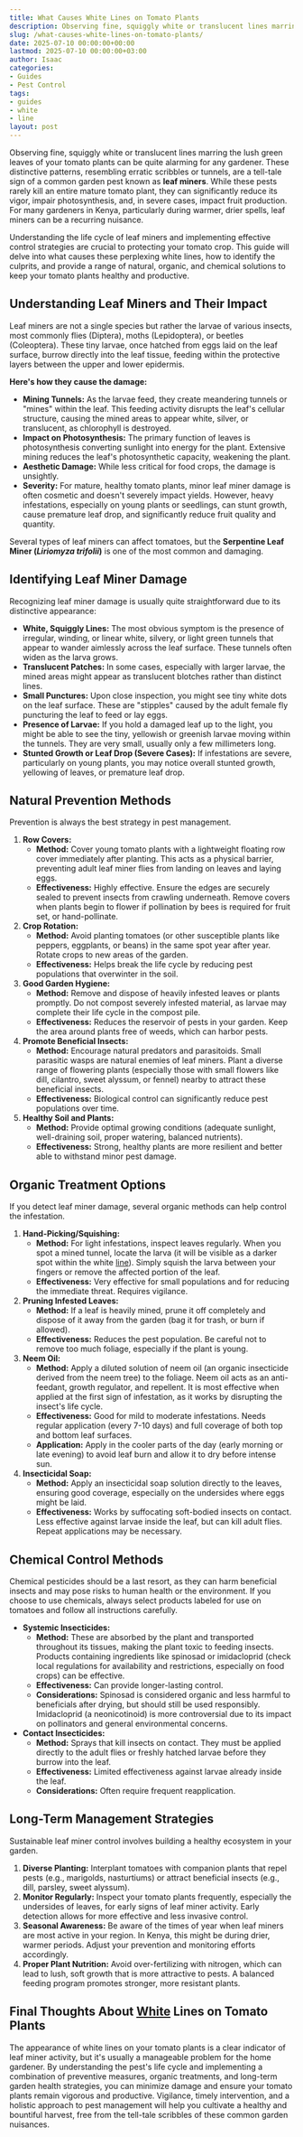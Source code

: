 ```yaml
---
title: What Causes White Lines on Tomato Plants
description: Observing fine, squiggly white or translucent lines marring the lush green leaves of your tomato plants can be quite alarming for any gardener.
slug: /what-causes-white-lines-on-tomato-plants/
date: 2025-07-10 00:00:00+00:00
lastmod: 2025-07-10 00:00:00+03:00
author: Isaac
categories:
- Guides
- Pest Control
tags:
- guides
- white
- line
layout: post
---
```

Observing fine, squiggly white or translucent lines marring the lush green leaves of your tomato plants can be quite alarming for any gardener. These distinctive patterns, resembling erratic scribbles or tunnels, are a tell-tale sign of a common garden pest known as **leaf miners**. While these pests rarely kill an entire mature tomato plant, they can significantly reduce its vigor, impair photosynthesis, and, in severe cases, impact fruit production. For many gardeners in Kenya, particularly during warmer, drier spells, leaf miners can be a recurring nuisance.

Understanding the life cycle of leaf miners and implementing effective control strategies are crucial to protecting your tomato crop. This guide will delve into what causes these perplexing white lines, how to identify the culprits, and provide a range of natural, organic, and chemical solutions to keep your tomato plants healthy and productive.

## Understanding Leaf Miners and Their Impact

Leaf miners are not a single species but rather the larvae of various insects, most commonly flies (Diptera), moths (Lepidoptera), or beetles (Coleoptera). These tiny larvae, once hatched from eggs laid on the leaf surface, burrow directly into the leaf tissue, feeding within the protective layers between the upper and lower epidermis.

**Here's how they cause the damage:**

* **Mining Tunnels:** As the larvae feed, they create meandering tunnels or "mines" within the leaf. This feeding activity disrupts the leaf's cellular structure, causing the mined areas to appear white, silver, or translucent, as chlorophyll is destroyed.
* **Impact on Photosynthesis:** The primary function of leaves is photosynthesis  converting sunlight into energy for the plant. Extensive mining reduces the leaf's photosynthetic capacity, weakening the plant.
* **Aesthetic Damage:** While less critical for food crops, the damage is unsightly.
* **Severity:** For mature, healthy tomato plants, minor leaf miner damage is often cosmetic and doesn't severely impact yields. However, heavy infestations, especially on young plants or seedlings, can stunt growth, cause premature leaf drop, and significantly reduce fruit quality and quantity.

Several types of leaf miners can affect tomatoes, but the **Serpentine Leaf Miner (_Liriomyza trifolii_)** is one of the most common and damaging.

## Identifying Leaf Miner Damage

Recognizing leaf miner damage is usually quite straightforward due to its distinctive appearance:

* **White, Squiggly Lines:** The most obvious symptom is the presence of irregular, winding, or linear white, silvery, or light green tunnels that appear to wander aimlessly across the leaf surface. These tunnels often widen as the larva grows.
* **Translucent Patches:** In some cases, especially with larger larvae, the mined areas might appear as translucent blotches rather than distinct lines.
* **Small Punctures:** Upon close inspection, you might see tiny white dots on the leaf surface. These are "stipples" caused by the adult female fly puncturing the leaf to feed or lay eggs.
* **Presence of Larvae:** If you hold a damaged leaf up to the light, you might be able to see the tiny, yellowish or greenish larvae moving within the tunnels. They are very small, usually only a few millimeters long.
* **Stunted Growth or Leaf Drop (Severe Cases):** If infestations are severe, particularly on young plants, you may notice overall stunted growth, yellowing of leaves, or premature leaf drop.

## Natural Prevention Methods

Prevention is always the best strategy in pest management.

1.  **Row Covers:**
    * **Method:** Cover young tomato plants with a lightweight floating row cover immediately after planting. This acts as a physical barrier, preventing adult leaf miner flies from landing on leaves and laying eggs.
    * **Effectiveness:** Highly effective. Ensure the edges are securely sealed to prevent insects from crawling underneath. Remove covers when plants begin to flower if pollination by bees is required for fruit set, or hand-pollinate.
2.  **Crop Rotation:**
    * **Method:** Avoid planting tomatoes (or other susceptible plants like peppers, eggplants, or beans) in the same spot year after year. Rotate crops to new areas of the garden.
    * **Effectiveness:** Helps break the life cycle by reducing pest populations that overwinter in the soil.
3.  **Good Garden Hygiene:**
    * **Method:** Remove and dispose of heavily infested leaves or plants promptly. Do not compost severely infested material, as larvae may complete their life cycle in the compost pile.
    * **Effectiveness:** Reduces the reservoir of pests in your garden. Keep the area around plants free of weeds, which can harbor pests.
4.  **Promote Beneficial Insects:**
    * **Method:** Encourage natural predators and parasitoids. Small parasitic wasps are natural enemies of leaf miners. Plant a diverse range of flowering plants (especially those with small flowers like dill, cilantro, sweet alyssum, or fennel) nearby to attract these beneficial insects.
    * **Effectiveness:** Biological control can significantly reduce pest populations over time.
5.  **Healthy Soil and Plants:**
    * **Method:** Provide optimal growing conditions (adequate sunlight, well-draining soil, proper watering, balanced nutrients).
    * **Effectiveness:** Strong, healthy plants are more resilient and better able to withstand minor pest damage.

## Organic Treatment Options

If you detect leaf miner damage, several organic methods can help control the infestation.

1.  **Hand-Picking/Squishing:**
    * **Method:** For light infestations, inspect leaves regularly. When you spot a mined tunnel, locate the larva (it will be visible as a darker spot within the white [line](https://pestpolicy.com/best-trimmer-line/)). Simply squish the larva between your fingers or remove the affected portion of the leaf.
    * **Effectiveness:** Very effective for small populations and for reducing the immediate threat. Requires vigilance.
2.  **Pruning Infested Leaves:**
    * **Method:** If a leaf is heavily mined, prune it off completely and dispose of it away from the garden (bag it for trash, or burn if allowed).
    * **Effectiveness:** Reduces the pest population. Be careful not to remove too much foliage, especially if the plant is young.
3.  **Neem Oil:**
    * **Method:** Apply a diluted solution of neem oil (an organic insecticide derived from the neem tree) to the foliage. Neem oil acts as an anti-feedant, growth regulator, and repellent. It is most effective when applied at the first sign of infestation, as it works by disrupting the insect's life cycle.
    * **Effectiveness:** Good for mild to moderate infestations. Needs regular application (every 7-10 days) and full coverage of both top and bottom leaf surfaces.
    * **Application:** Apply in the cooler parts of the day (early morning or late evening) to avoid leaf burn and allow it to dry before intense sun.
4.  **Insecticidal Soap:**
    * **Method:** Apply an insecticidal soap solution directly to the leaves, ensuring good coverage, especially on the undersides where eggs might be laid.
    * **Effectiveness:** Works by suffocating soft-bodied insects on contact. Less effective against larvae inside the leaf, but can kill adult flies. Repeat applications may be necessary.

## Chemical Control Methods

Chemical pesticides should be a last resort, as they can harm beneficial insects and may pose risks to human health or the environment. If you choose to use chemicals, always select products labeled for use on tomatoes and follow all instructions carefully.

* **Systemic Insecticides:**
    * **Method:** These are absorbed by the plant and transported throughout its tissues, making the plant toxic to feeding insects. Products containing ingredients like spinosad or imidacloprid (check local regulations for availability and restrictions, especially on food crops) can be effective.
    * **Effectiveness:** Can provide longer-lasting control.
    * **Considerations:** Spinosad is considered organic and less harmful to beneficials after drying, but should still be used responsibly. Imidacloprid (a neonicotinoid) is more controversial due to its impact on pollinators and general environmental concerns.
* **Contact Insecticides:**
    * **Method:** Sprays that kill insects on contact. They must be applied directly to the adult flies or freshly hatched larvae before they burrow into the leaf.
    * **Effectiveness:** Limited effectiveness against larvae already inside the leaf.
    * **Considerations:** Often require frequent reapplication.

## Long-Term Management Strategies

Sustainable leaf miner control involves building a healthy ecosystem in your garden.

1.  **Diverse Planting:** Interplant tomatoes with companion plants that repel pests (e.g., marigolds, nasturtiums) or attract beneficial insects (e.g., dill, parsley, sweet alyssum).
2.  **Monitor Regularly:** Inspect your tomato plants frequently, especially the undersides of leaves, for early signs of leaf miner activity. Early detection allows for more effective and less invasive control.
3.  **Seasonal Awareness:** Be aware of the times of year when leaf miners are most active in your region. In Kenya, this might be during drier, warmer periods. Adjust your prevention and monitoring efforts accordingly.
4.  **Proper Plant Nutrition:** Avoid over-fertilizing with nitrogen, which can lead to lush, soft growth that is more attractive to pests. A balanced feeding program promotes stronger, more resistant plants.

## Final Thoughts About [White](https://pestpolicy.com/best-white-paints-for-interior-walls/) Lines on Tomato Plants

The appearance of white lines on your tomato plants is a clear indicator of leaf miner activity, but it's usually a manageable problem for the home gardener. By understanding the pest's life cycle and implementing a combination of preventive measures, organic treatments, and long-term garden health strategies, you can minimize damage and ensure your tomato plants remain vigorous and productive. Vigilance, timely intervention, and a holistic approach to pest management will help you cultivate a healthy and bountiful harvest, free from the tell-tale scribbles of these common garden nuisances.